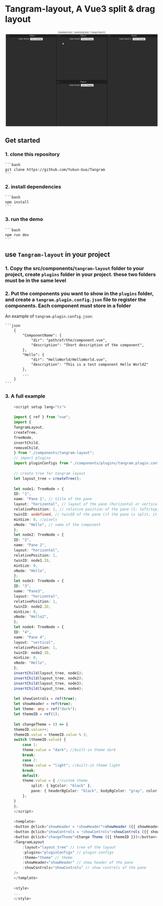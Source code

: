 # Tangram-layout, A Vue3 split & drag layout

![Tangram-layout](public/Animation.gif)

## Get started

### 1. clone this repository

    ```bash 
    git clone https://github.com/Yukun-Guo/Tangram
    ```

### 2. install dependencies

    ```bash
    npm install
    ```

### 3. run the demo

    ```bash 
    npm run dev
    ```

## use `Tangram-layout` in your project

### 1. Copy the src/components/`tangram-layout` folder to your project, create `plugins` folder in your project. these two folders must be in the same level

### 2. Put the components you want to show in the `plugins` folder, and create a `tangram.plugin.config.json` file to register the components. Each component must store in a folder

An example of `tangram.plugin.config.json`:

    ```json
        {
            "ComponentName": {
                "dir": "path/of/the/component.vue",
                "description": "Short description of the component",
            },
            "Hello": {
                "dir": "HelloWorld/HelloWorld.vue",
                "description": "This is a test component Hello World2"
            },
            ...
        }
    ```

### 3. A full example

```typescript
    <script setup lang="ts">

    import { ref } from "vue";
    import {
    TangramLayout,
    createTree,
    TreeNode,
    insertChild,
    removeChild,
    } from "./components/tangram-layout";
    // import plugins
    import pluginConfigs from "./components/plugins/tangram.plugin.config.json";

    // create tree for tangram layout
    let layout_tree = createTree();

    let node1: TreeNode = {
    ID: "1",
    name: "Pane 1", // title of the pane
    layout: "horizontal", // layout of the pane (horizontal or vertical)
    relativePosition: 1, // relative position of the pane (1: left/top, 2: right/bottom)
    twinID: undefined, // twinID of the pane (if the pane is split, it will have a twin)
    minSize: 0, //pixels
    vNode: "Hello", // name of the component
    };
    let node2: TreeNode = {
    ID: "2",
    name: "Pane 2",
    layout: "horizontal",
    relativePosition: 1,
    twinID: node1.ID,
    minSize: 0,
    vNode: "Hello",
    };
    let node3: TreeNode = {
    ID: "3",
    name: "Pane3",
    layout: "horizontal",
    relativePosition: 1,
    twinID: node2.ID,
    minSize: 0,
    vNode: "Hello2",
    };
    let node4: TreeNode = {
    ID: "4",
    name: "Pane 4",
    layout: "vertical",
    relativePosition: 1,
    twinID: node2.ID,
    minSize: 0,
    vNode: "Hello",
    };
    insertChild(layout_tree, node1); 
    insertChild(layout_tree, node2); 
    insertChild(layout_tree, node3);
    insertChild(layout_tree, node4);

    let showControls = ref(true);
    let showHeader = ref(true);
    let theme: any = ref("dark");
    let themeID = ref(1);

    let changeTheme = () => {
    themeID.value++;
    themeID.value = themeID.value % 3;
    switch (themeID.value) {
        case 1:
        theme.value = "dark"; //built-in theme dark
        break;
        case 2:
        theme.value = "light"; //built-in theme light
        break;
        default:
        theme.value = { //custom theme
            split: { bgColor: "black" },
            pane: { headerBgColor: "black", bodyBgColor: "gray", color: "yellow" },
        };
    }
    };
    </script>

    <template>
    <button @click="showHeader = !showHeader">showHeader ({{ showHeader }})</button>
    <button @click="showControls = !showControls">showControls ({{ showControls }})</button>
    <button @click="changeTheme">Change Theme ({{ themeID }})</button>
    <TangramLayout
        :layout="layout_tree" // tree of the layout
        :plugins="pluginConfigs" // plugin configs
        :theme="theme" // theme
        :showHeader="showHeader" // show header of the pane
        :showControls="showControls" // show controls of the pane
    />
    </template>

    <style>
    ...
    </style>
```
